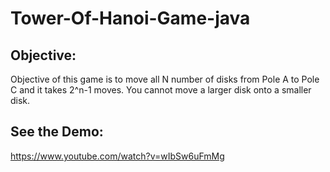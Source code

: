 # Tower-Of-Hanoi-Game-java

## Objective:

Objective of this game is to move all N number of disks from Pole A to Pole C and it takes 2^n-1 moves. You cannot move a larger disk onto a smaller disk.


  
## See the Demo: 

https://www.youtube.com/watch?v=wIbSw6uFmMg
